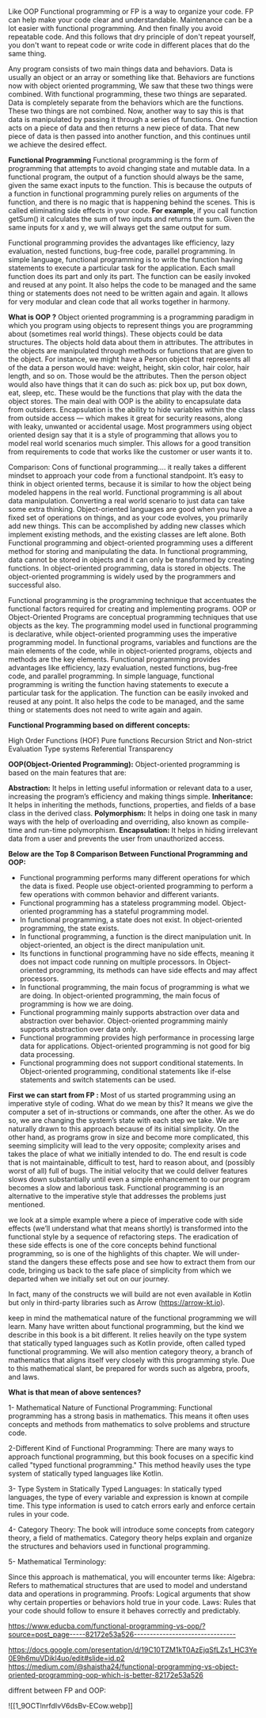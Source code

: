 
Like OOP Functional programming or FP is a way to organize your code. FP can help make your code clear and understandable. Maintenance can be a lot easier with functional programming. And then finally you avoid repeatable code. And this follows that dry principle of don't repeat yourself, you don't want to repeat code or write code in different places that do the same thing.

Any program consists of two main things data and behaviors. Data is usually an object or an array or something like that. Behaviors are functions now with object oriented programming, We saw that these two things were combined. With functional programming, these two things are separated.
Data is completely separate from the behaviors which are the functions. These two things are not combined. Now, another way to say this is that data is manipulated by passing it through a series of functions. One function acts on a piece of data and then returns a new piece of data. That new piece of data is then passed into another function, and this continues until we achieve the desired effect.


**Functional Programming**
Functional programming is the form of programming that attempts to avoid changing state and mutable data. In a functional program, the output of a function should always be the same, given the same exact inputs to the function. This is because the outputs of a function in functional programming purely relies on arguments of the function, and there is no magic that is happening behind the scenes. This is called eliminating side effects in your code.
**For example**, if you call function getSum() it calculates the sum of two inputs and returns the sum. Given the same inputs for x and y, we will always get the same output for sum.

Functional programming provides the advantages like efficiency, lazy evaluation, nested functions, bug-free code, parallel programming. In simple language, functional programming is to write the function having statements to execute a particular task for the application. Each small function does its part and only its part. The function can be easily invoked and reused at any point. It also helps the code to be managed and the same thing or statements does not need to be written again and again. It allows for very modular and clean code that all works together in harmony.


**What is OOP ?** 
Object oriented programming is a programming paradigm in which you program using objects to represent things you are programming about (sometimes real world things). These objects could be data structures. The objects hold data about them in attributes. The attributes in the objects are manipulated through methods or functions that are given to the object.
For instance, we might have a Person object that represents all of the data a person would have: weight, height, skin color, hair color, hair length, and so on. Those would be the attributes. Then the person object would also have things that it can do such as: pick box up, put box down, eat, sleep, etc. These would be the functions that play with the data the object stores.
The main deal with OOP is the ability to encapsulate data from outsiders. Encapsulation is the ability to hide variables within the class from outside access — which makes it great for security reasons, along with leaky, unwanted or accidental usage. Most programmers using object oriented design say that it is a style of programming that allows you to model real world scenarios much simpler. This allows for a good transition from requirements to code that works like the customer or user wants it to.


Comparison:
Cons of functional programming…. it really takes a different mindset to approach your code from a functional standpoint. It’s easy to think in object oriented terms, because it is similar to how the object being modeled happens in the real world. Functional programming is all about data manipulation. Converting a real world scenario to just data can take some extra thinking.
Object-oriented languages are good when you have a fixed set of operations on things, and as your code evolves, you primarily add new things. This can be accomplished by adding new classes which implement existing methods, and the existing classes are left alone.
Both Functional programming and object-oriented programming uses a different method for storing and manipulating the data. In functional programming, data cannot be stored in objects and it can only be transformed by creating functions. In object-oriented programming, data is stored in objects. The object-oriented programming is widely used by the programmers and successful also.


Functional programming is the programming technique that accentuates the functional factors required for creating and implementing programs. OOP or Object-Oriented Programs are conceptual programming techniques that use objects as the key. The programming model used in functional programming is declarative, while object-oriented programming uses the imperative programming model. In functional programs, variables and functions are the main elements of the code, while in object-oriented programs, objects and methods are the key elements.
Functional programming provides advantages like efficiency, lazy evaluation, nested functions, bug-free code, and parallel programming. In simple language, functional programming is writing the function having statements to execute a particular task for the application. The function can be easily invoked and reused at any point. It also helps the code to be managed, and the same thing or statements does not need to write again and again.

**Functional Programming based on different concepts:**

High Order Functions (HOF)
Pure functions
Recursion
Strict and Non-strict Evaluation
Type systems
Referential Transparency


**OOP(Object-Oriented Programming):**
Object-oriented programming is based on the main features that are:

**Abstraction:** It helps in letting useful information or relevant data to a user, increasing the program’s efficiency and making things simple.
**Inheritance:** It helps in inheriting the methods, functions, properties, and fields of a base class in the derived class.
**Polymorphism:** It helps in doing one task in many ways with the help of overloading and overriding, also known as compile-time and run-time polymorphism.
**Encapsulation:** It helps in hiding irrelevant data from a user and prevents the user from unauthorized access.


**Below are the Top 8 Comparison Between Functional Programming and OOP:**

- Functional programming performs many different operations for which the data is fixed. People use object-oriented programming to perform a few operations with common behavior and different variants.
- Functional programming has a stateless programming model. Object-oriented programming has a stateful programming model.
- In functional programming, a state does not exist. In object-oriented programming, the state exists.
- In functional programming, a function is the direct manipulation unit. In object-oriented, an object is the direct manipulation unit.
- Its functions in functional programming have no side effects, meaning it does not impact code running on multiple processors. In Object-oriented programming, its methods can have side effects and may affect processors.
- In functional programming, the main focus of programming is what we are doing. In object-oriented programming, the main focus of programming is how we are doing.
- Functional programming mainly supports abstraction over data and abstraction over behavior. Object-oriented programming mainly supports abstraction over data only.
- Functional programming provides high performance in processing large data for applications. Object-oriented programming is not good for big data processing.
- Functional programming does not support conditional statements. In Object-oriented programming, conditional statements like if-else statements and switch statements can be used.



**First we can start from FP :**
Most of us started programming using an imperative style of coding. What do we mean by this? It means we give the computer a set of in-structions or commands, one after the other. 
As we do so, we are changing the system’s state with each step we take. We are naturally
drawn to this approach because of its initial simplicity. On the other hand, as programs grow in size and become more complicated, this seeming simplicity will lead to the very opposite; complexity arises and takes the place of what we initially intended to do. The end result is code that is not maintainable, difficult to test, hard to reason about, and (possibly worst of all) full of bugs. The initial velocity that we could deliver features slows down substantially until even a simple enhancement to our program becomes a slow and laborious task.
Functional programming is an alternative to the imperative style that addresses the problems just mentioned. 

 we look at a simple example where a piece of imperative code with side effects (we’ll understand what that means shortly) is transformed into the functional style by a sequence of refactoring steps. The eradication of these side effects is one of the core concepts behind functional programming, so is one of the highlights of this chapter. We will under-stand the dangers these effects pose and see how to extract them from our code, bringing us back to the safe place of simplicity from which we departed when we initially set out on our journey.

 In fact, many of the constructs we will build are not even available in Kotlin but only in third-party libraries such as Arrow (https://arrow-kt.io).


keep in mind the mathematical nature of the functional programming we will learn. Many have written about functional programming, but the kind we describe in this book is a bit different. It relies heavily on the type system that statically typed languages such as Kotlin provide, often called typed functional programming. We will also mention category theory, a branch of mathematics that aligns itself very closely with this programming style. Due to this
mathematical slant, be prepared for words such as algebra, proofs, and laws.

**What is that mean of above sentences?**

1- Mathematical Nature of Functional Programming: Functional programming has a strong basis in mathematics. This means it often uses concepts and methods from mathematics to solve problems and structure code.

2-Different Kind of Functional Programming: There are many ways to approach functional programming, but this book focuses on a specific kind called "typed functional programming." This method heavily uses the type system of statically typed languages like Kotlin.

3- Type System in Statically Typed Languages: In statically typed languages, the type of every variable and expression is known at compile time. This type information is used to catch errors early and enforce certain rules in your code.

4- Category Theory: The book will introduce some concepts from category theory, a field of mathematics. Category theory helps explain and organize the structures and behaviors used in functional programming.

5- Mathematical Terminology:

Since this approach is mathematical, you will encounter terms like:
Algebra: Refers to mathematical structures that are used to model and understand data and operations in programming.
Proofs: Logical arguments that show why certain properties or behaviors hold true in your code.
Laws: Rules that your code should follow to ensure it behaves correctly and predictably.
















https://www.educba.com/functional-programming-vs-oop/?source=post_page-----82172e53a526--------------------------------

https://docs.google.com/presentation/d/19C10TZM1kT0AzEjqSfLZs1_HC3Ye0E9h6muVDikl4uo/edit#slide=id.p2
https://medium.com/@shaistha24/functional-programming-vs-object-oriented-programming-oop-which-is-better-82172e53a526


diffrent between FP and OOP:


![[1_9OCTlnrfdIvV6dsBv-ECow.webp]]



